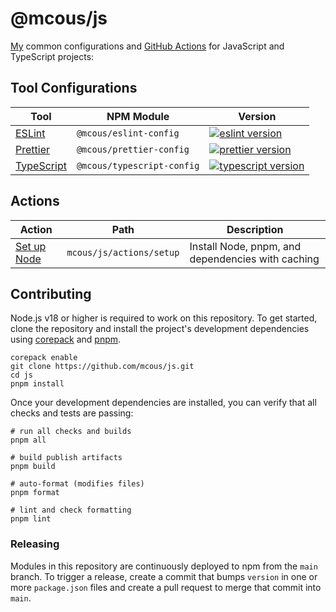 # @mcous/js

[My][@mcous] common configurations and [GitHub Actions][] for JavaScript and TypeScript projects:

[@mcous]: https://github.com/mcous
[GitHub Actions]: https://docs.github.com/en/actions/creating-actions/about-custom-actions

## Tool Configurations

| Tool                          | NPM Module                 | Version                                   |
| ----------------------------- | -------------------------- | ----------------------------------------- |
| [ESLint][eslint docs]         | `@mcous/eslint-config`     | [![eslint version][]][eslint npm]         |
| [Prettier][prettier docs]     | `@mcous/prettier-config`   | [![prettier version][]][prettier npm]     |
| [TypeScript][typescript docs] | `@mcous/typescript-config` | [![typescript version][]][typescript npm] |

[eslint docs]: ./packages/eslint-config
[eslint npm]: https://www.npmjs.com/package/@mcous/eslint-config
[eslint version]: https://img.shields.io/npm/v/@mcous/eslint-config?style=flat-square
[prettier docs]: ./packages/prettier-config
[prettier npm]: https://www.npmjs.com/package/@mcous/prettier-config
[prettier version]: https://img.shields.io/npm/v/@mcous/prettier-config?style=flat-square
[typescript docs]: ./packages/typescript-config
[typescript npm]: https://www.npmjs.com/package/@mcous/typescript-config
[typescript version]: https://img.shields.io/npm/v/@mcous/typescript-config?style=flat-square

## Actions

| Action                    | Path                     | Description                                       |
| ------------------------- | ------------------------ | ------------------------------------------------- |
| [Set up Node][setup docs] | `mcous/js/actions/setup` | Install Node, pnpm, and dependencies with caching |

[setup docs]: ./actions/setup

## Contributing

Node.js v18 or higher is required to work on this repository. To get started, clone the repository and install the project's development dependencies using [corepack][] and [pnpm][].

```shell
corepack enable
git clone https://github.com/mcous/js.git
cd js
pnpm install
```

Once your development dependencies are installed, you can verify that all checks and tests are passing:

```shell
# run all checks and builds
pnpm all

# build publish artifacts
pnpm build

# auto-format (modifies files)
pnpm format

# lint and check formatting
pnpm lint
```

[pnpm]: https://pnpm.io/
[corepack]: https://github.com/nodejs/corepack

### Releasing

Modules in this repository are continuously deployed to npm from the `main` branch. To trigger a release, create a commit that bumps `version` in one or more `package.json` files and create a pull request to merge that commit into `main`.
